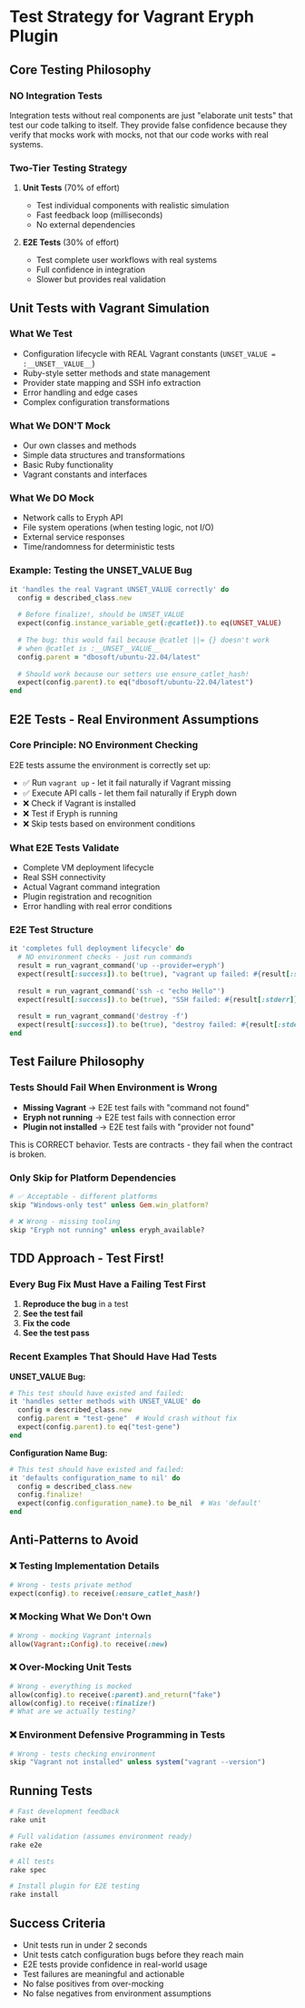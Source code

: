 # Test Strategy for Vagrant Eryph Plugin

## Core Testing Philosophy

### NO Integration Tests
Integration tests without real components are just "elaborate unit tests" that test our code talking to itself. They provide false confidence because they verify that mocks work with mocks, not that our code works with real systems.

### Two-Tier Testing Strategy

1. **Unit Tests** (70% of effort)
   - Test individual components with realistic simulation
   - Fast feedback loop (milliseconds)
   - No external dependencies

2. **E2E Tests** (30% of effort)
   - Test complete user workflows with real systems
   - Full confidence in integration
   - Slower but provides real validation

## Unit Tests with Vagrant Simulation

### What We Test
- Configuration lifecycle with REAL Vagrant constants (`UNSET_VALUE = :__UNSET__VALUE__`)
- Ruby-style setter methods and state management
- Provider state mapping and SSH info extraction
- Error handling and edge cases
- Complex configuration transformations

### What We DON'T Mock
- Our own classes and methods
- Simple data structures and transformations
- Basic Ruby functionality
- Vagrant constants and interfaces

### What We DO Mock
- Network calls to Eryph API
- File system operations (when testing logic, not I/O)
- External service responses
- Time/randomness for deterministic tests

### Example: Testing the UNSET_VALUE Bug
```ruby
it 'handles the real Vagrant UNSET_VALUE correctly' do
  config = described_class.new
  
  # Before finalize!, should be UNSET_VALUE
  expect(config.instance_variable_get(:@catlet)).to eq(UNSET_VALUE)
  
  # The bug: this would fail because @catlet ||= {} doesn't work 
  # when @catlet is :__UNSET__VALUE__
  config.parent = "dbosoft/ubuntu-22.04/latest"
  
  # Should work because our setters use ensure_catlet_hash!
  expect(config.parent).to eq("dbosoft/ubuntu-22.04/latest")
end
```

## E2E Tests - Real Environment Assumptions

### Core Principle: NO Environment Checking

E2E tests assume the environment is correctly set up:
- ✅ Run `vagrant up` - let it fail naturally if Vagrant missing
- ✅ Execute API calls - let them fail naturally if Eryph down  
- ❌ Check if Vagrant is installed
- ❌ Test if Eryph is running
- ❌ Skip tests based on environment conditions

### What E2E Tests Validate
- Complete VM deployment lifecycle
- Real SSH connectivity
- Actual Vagrant command integration
- Plugin registration and recognition
- Error handling with real error conditions

### E2E Test Structure
```ruby
it 'completes full deployment lifecycle' do
  # NO environment checks - just run commands
  result = run_vagrant_command('up --provider=eryph')
  expect(result[:success]).to be(true), "vagrant up failed: #{result[:stderr]}"
  
  result = run_vagrant_command('ssh -c "echo Hello"')
  expect(result[:success]).to be(true), "SSH failed: #{result[:stderr]}"
  
  result = run_vagrant_command('destroy -f')
  expect(result[:success]).to be(true), "destroy failed: #{result[:stderr]}"
end
```

## Test Failure Philosophy

### Tests Should Fail When Environment is Wrong

- **Missing Vagrant** → E2E test fails with "command not found"
- **Eryph not running** → E2E test fails with connection error
- **Plugin not installed** → E2E test fails with "provider not found"

This is CORRECT behavior. Tests are contracts - they fail when the contract is broken.

### Only Skip for Platform Dependencies
```ruby
# ✅ Acceptable - different platforms
skip "Windows-only test" unless Gem.win_platform?

# ❌ Wrong - missing tooling  
skip "Eryph not running" unless eryph_available?
```

## TDD Approach - Test First!

### Every Bug Fix Must Have a Failing Test First

1. **Reproduce the bug** in a test
2. **See the test fail** 
3. **Fix the code**
4. **See the test pass**

### Recent Examples That Should Have Had Tests

**UNSET_VALUE Bug:**
```ruby
# This test should have existed and failed:
it 'handles setter methods with UNSET_VALUE' do
  config = described_class.new
  config.parent = "test-gene"  # Would crash without fix
  expect(config.parent).to eq("test-gene")
end
```

**Configuration Name Bug:**
```ruby
# This test should have existed and failed:
it 'defaults configuration_name to nil' do
  config = described_class.new
  config.finalize!
  expect(config.configuration_name).to be_nil  # Was 'default'
end
```

## Anti-Patterns to Avoid

### ❌ Testing Implementation Details
```ruby
# Wrong - tests private method
expect(config).to receive(:ensure_catlet_hash!)
```

### ❌ Mocking What We Don't Own
```ruby
# Wrong - mocking Vagrant internals
allow(Vagrant::Config).to receive(:new)
```

### ❌ Over-Mocking Unit Tests
```ruby
# Wrong - everything is mocked
allow(config).to receive(:parent).and_return("fake")
allow(config).to receive(:finalize!)
# What are we actually testing?
```

### ❌ Environment Defensive Programming in Tests
```ruby
# Wrong - tests checking environment
skip "Vagrant not installed" unless system("vagrant --version")
```

## Running Tests

```bash
# Fast development feedback
rake unit

# Full validation (assumes environment ready)  
rake e2e

# All tests
rake spec

# Install plugin for E2E testing
rake install
```

## Success Criteria

- Unit tests run in under 2 seconds
- Unit tests catch configuration bugs before they reach main
- E2E tests provide confidence in real-world usage
- Test failures are meaningful and actionable
- No false positives from over-mocking
- No false negatives from environment assumptions